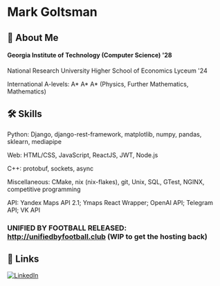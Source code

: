 
# Mark Goltsman



## 🚀 About Me

#### Georgia Institute of Technology (Computer Science) '28

National Research University Higher School of Economics Lyceum '24 

International A-levels: A* A* A* (Physics, Further Mathematics, Mathematics)

## 🛠 Skills
Python: Django, django-rest-framework, matplotlib, numpy, pandas, sklearn, mediapipe

Web: HTML/CSS, JavaScript, ReactJS, JWT, Node.js

C++: protobuf, sockets, async

Miscellaneous: CMake, nix (nix-flakes), git, Unix, SQL, GTest, NGINX, competitive programming

API: Yandex Maps API 2.1; Ymaps React Wrapper; OpenAI API; Telegram API; VK API

### UNIFIED BY FOOTBALL RELEASED: http://unifiedbyfootball.club (WIP to get the hosting back)

## 🔗 Links
[![LinkedIn](https://www.logo.wine/a/logo/LinkedIn/LinkedIn-Logo.wine.svg)](https://www.linkedin.com/in/goltsmannn/)



